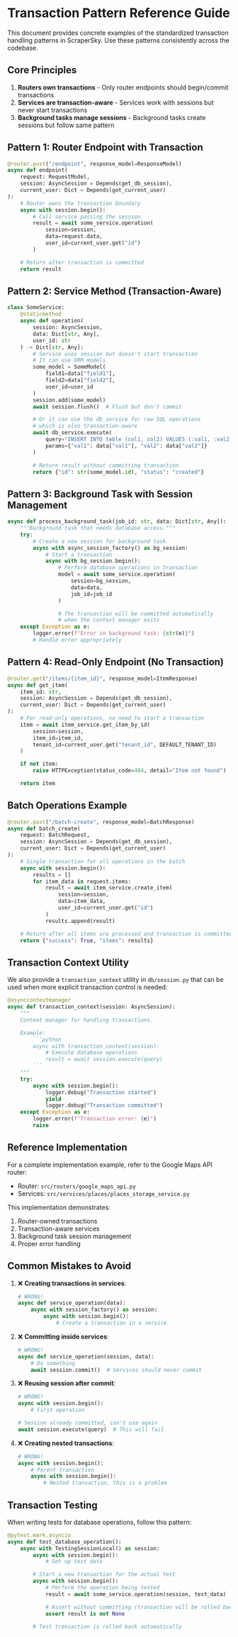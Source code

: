 # Transaction Pattern Reference Guide

This document provides concrete examples of the standardized transaction handling patterns in ScraperSky. Use these patterns consistently across the codebase.

## Core Principles

1. **Routers own transactions** - Only router endpoints should begin/commit transactions
2. **Services are transaction-aware** - Services work with sessions but never start transactions
3. **Background tasks manage sessions** - Background tasks create sessions but follow same pattern

## Pattern 1: Router Endpoint with Transaction

```python
@router.post("/endpoint", response_model=ResponseModel)
async def endpoint(
    request: RequestModel,
    session: AsyncSession = Depends(get_db_session),
    current_user: Dict = Depends(get_current_user)
):
    # Router owns the transaction boundary
    async with session.begin():
        # Call service passing the session
        result = await some_service.operation(
            session=session,
            data=request.data,
            user_id=current_user.get("id")
        )

    # Return after transaction is committed
    return result
```

## Pattern 2: Service Method (Transaction-Aware)

```python
class SomeService:
    @staticmethod
    async def operation(
        session: AsyncSession,
        data: Dict[str, Any],
        user_id: str
    ) -> Dict[str, Any]:
        # Service uses session but doesn't start transaction
        # It can use ORM models
        some_model = SomeModel(
            field1=data["field1"],
            field2=data["field2"],
            user_id=user_id
        )
        session.add(some_model)
        await session.flush()  # Flush but don't commit

        # Or it can use the db_service for raw SQL operations
        # which is also transaction-aware
        await db_service.execute(
            query="INSERT INTO table (col1, col2) VALUES (:val1, :val2)",
            params={"val1": data["val1"], "val2": data["val2"]}
        )

        # Return result without committing transaction
        return {"id": str(some_model.id), "status": "created"}
```

## Pattern 3: Background Task with Session Management

```python
async def process_background_task(job_id: str, data: Dict[str, Any]):
    """Background task that needs database access."""
    try:
        # Create a new session for background task
        async with async_session_factory() as bg_session:
            # Start a transaction
            async with bg_session.begin():
                # Perform database operations in transaction
                model = await some_service.operation(
                    session=bg_session,
                    data=data,
                    job_id=job_id
                )

                # The transaction will be committed automatically
                # when the context manager exits
    except Exception as e:
        logger.error(f"Error in background task: {str(e)}")
        # Handle error appropriately
```

## Pattern 4: Read-Only Endpoint (No Transaction)

```python
@router.get("/items/{item_id}", response_model=ItemResponse)
async def get_item(
    item_id: str,
    session: AsyncSession = Depends(get_db_session),
    current_user: Dict = Depends(get_current_user)
):
    # For read-only operations, no need to start a transaction
    item = await item_service.get_item_by_id(
        session=session,
        item_id=item_id,
        tenant_id=current_user.get("tenant_id", DEFAULT_TENANT_ID)
    )

    if not item:
        raise HTTPException(status_code=404, detail="Item not found")

    return item
```

## Batch Operations Example

```python
@router.post("/batch-create", response_model=BatchResponse)
async def batch_create(
    request: BatchRequest,
    session: AsyncSession = Depends(get_db_session),
    current_user: Dict = Depends(get_current_user)
):
    # Single transaction for all operations in the batch
    async with session.begin():
        results = []
        for item_data in request.items:
            result = await item_service.create_item(
                session=session,
                data=item_data,
                user_id=current_user.get("id")
            )
            results.append(result)

    # Return after all items are processed and transaction is committed
    return {"success": True, "items": results}
```

## Transaction Context Utility

We also provide a `transaction_context` utility in `db/session.py` that can be used when more explicit transaction control is needed:

```python
@asynccontextmanager
async def transaction_context(session: AsyncSession):
    """
    Context manager for handling transactions.

    Example:
        ```python
        async with transaction_context(session):
            # Execute database operations
            result = await session.execute(query)
        ```
    """
    try:
        async with session.begin():
            logger.debug("Transaction started")
            yield
            logger.debug("Transaction committed")
    except Exception as e:
        logger.error(f"Transaction error: {e}")
        raise
```

## Reference Implementation

For a complete implementation example, refer to the Google Maps API router:
- Router: `src/routers/google_maps_api.py`
- Services: `src/services/places/places_storage_service.py`

This implementation demonstrates:
1. Router-owned transactions
2. Transaction-aware services
3. Background task session management
4. Proper error handling

## Common Mistakes to Avoid

1. ❌ **Creating transactions in services**:
   ```python
   # WRONG!
   async def service_operation(data):
       async with session_factory() as session:
           async with session.begin():
               # Create a transaction in a service
   ```

2. ❌ **Committing inside services**:
   ```python
   # WRONG!
   async def service_operation(session, data):
       # Do something
       await session.commit()  # Services should never commit
   ```

3. ❌ **Reusing session after commit**:
   ```python
   # WRONG!
   async with session.begin():
       # First operation

   # Session already committed, can't use again
   await session.execute(query)  # This will fail
   ```

4. ❌ **Creating nested transactions**:
   ```python
   # WRONG!
   async with session.begin():
       # Parent transaction
       async with session.begin():
           # Nested transaction, this is a problem
   ```

## Transaction Testing

When writing tests for database operations, follow this pattern:

```python
@pytest.mark.asyncio
async def test_database_operation():
    async with TestingSessionLocal() as session:
        async with session.begin():
            # Set up test data

        # Start a new transaction for the actual test
        async with session.begin():
            # Perform the operation being tested
            result = await some_service.operation(session, test_data)

            # Assert without committing (transaction will be rolled back)
            assert result is not None

        # Test transaction is rolled back automatically
```
